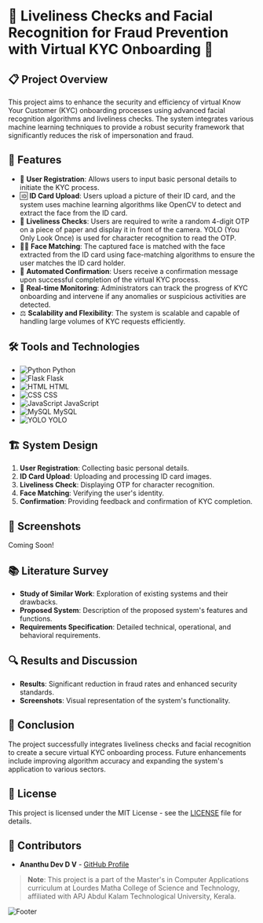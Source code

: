 # 🌟 Liveliness Checks and Facial Recognition for Fraud Prevention with Virtual KYC Onboarding 🌟

## 📋 Project Overview

This project aims to enhance the security and efficiency of virtual Know Your Customer (KYC) onboarding processes using advanced facial recognition algorithms and liveliness checks. The system integrates various machine learning techniques to provide a robust security framework that significantly reduces the risk of impersonation and fraud.

## 🚀 Features

- 🔐 **User Registration**: Allows users to input basic personal details to initiate the KYC process.
- 🆔 **ID Card Upload**: Users upload a picture of their ID card, and the system uses machine learning algorithms like OpenCV to detect and extract the face from the ID card.
- 🤖 **Liveliness Checks**: Users are required to write a random 4-digit OTP on a piece of paper and display it in front of the camera. YOLO (You Only Look Once) is used for character recognition to read the OTP.
- 🧑‍💻 **Face Matching**: The captured face is matched with the face extracted from the ID card using face-matching algorithms to ensure the user matches the ID card holder.
- 📲 **Automated Confirmation**: Users receive a confirmation message upon successful completion of the virtual KYC process.
- 📡 **Real-time Monitoring**: Administrators can track the progress of KYC onboarding and intervene if any anomalies or suspicious activities are detected.
- ⚖️ **Scalability and Flexibility**: The system is scalable and capable of handling large volumes of KYC requests efficiently.

## 🛠️ Tools and Technologies

- ![Python](https://img.shields.io/badge/-Python-3776AB?logo=python&logoColor=white&style=flat) Python
- ![Flask](https://img.shields.io/badge/-Flask-000000?logo=flask&logoColor=white&style=flat) Flask
- ![HTML](https://img.shields.io/badge/-HTML5-E34F26?logo=html5&logoColor=white&style=flat) HTML
- ![CSS](https://img.shields.io/badge/-CSS3-1572B6?logo=css3&logoColor=white&style=flat) CSS
- ![JavaScript](https://img.shields.io/badge/-JavaScript-F7DF1E?logo=javascript&logoColor=black&style=flat) JavaScript
- ![MySQL](https://img.shields.io/badge/-MySQL-4479A1?logo=mysql&logoColor=white&style=flat) MySQL
- ![YOLO](https://img.shields.io/badge/-YOLO-00FFFF?logoColor=white&style=flat) YOLO

## 🏗️ System Design

1. **User Registration**: Collecting basic personal details.
2. **ID Card Upload**: Uploading and processing ID card images.
3. **Liveliness Check**: Displaying OTP for character recognition.
4. **Face Matching**: Verifying the user's identity.
5. **Confirmation**: Providing feedback and confirmation of KYC completion.

## 📸 Screenshots

Coming Soon!

## 📚 Literature Survey

- **Study of Similar Work**: Exploration of existing systems and their drawbacks.
- **Proposed System**: Description of the proposed system's features and functions.
- **Requirements Specification**: Detailed technical, operational, and behavioral requirements.

## 🔍 Results and Discussion

- **Results**: Significant reduction in fraud rates and enhanced security standards.
- **Screenshots**: Visual representation of the system's functionality.

## 📜 Conclusion

The project successfully integrates liveliness checks and facial recognition to create a secure virtual KYC onboarding process. Future enhancements include improving algorithm accuracy and expanding the system's application to various sectors.

## 📄 License

This project is licensed under the MIT License - see the [LICENSE](https://github.com/ananthudev/Liveliness-Check-Facial-Recognition-for-Fraud-Prevention/blob/d34d98dfabdef11a7237f3cb16fd4380c24abd71/LICENSE) file for details.

## 👥 Contributors

- **Ananthu Dev D V** - [GitHub Profile](https://github.com/ananthudev)



> **Note**: This project is a part of the Master's in Computer Applications curriculum at Lourdes Matha College of Science and Technology, affiliated with APJ Abdul Kalam Technological University, Kerala.

![Footer](https://via.placeholder.com/1200x200.png?text=Thank+You+for+Visiting!)
